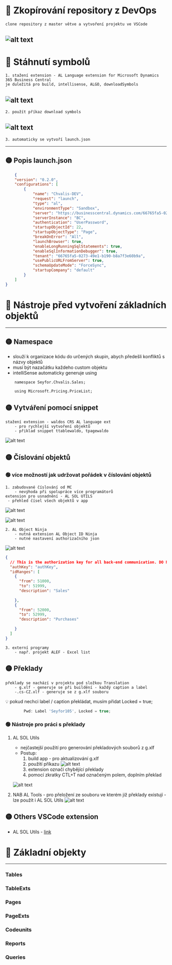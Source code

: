 # 🔴 Zkopírování repository z DevOps

    clone repository z master větve a vytvoření projektu ve VSCode
![alt text](./images/image-3.png)
---
# 🔴 Stáhnutí symbolů 
    1. stažení extension - AL Language extension for Microsoft Dynamics 365 Business Central
    je duležitá pro build, intellisense, ALGO, downloadSymbols
![alt text](./images/image-2.png)
---
    2. použít příkaz download symbols
![alt text](./images/image-4.png)
---
    3. automaticky se vytvoří launch.json
---
## 🟡 Popis launch.json
```json
    {
    "version": "0.2.0",
    "configurations": [
        {
            "name": "Chvalis-DEV",
            "request": "launch",
            "type": "al",
            "environmentType": "Sandbox",
            "server": "https://businesscentral.dynamics.com/66765fa5-0273-49e1-b190-b8a7f3e60b9a/DEV",
            "serverInstance": "BC",
            "authentication": "UserPassword",
            "startupObjectId": 22,
            "startupObjectType": "Page",
            "breakOnError": "All",
            "launchBrowser": true,
            "enableLongRunningSqlStatements": true,
            "enableSqlInformationDebugger": true,
            "tenant": "66765fa5-0273-49e1-b190-b8a7f3e60b9a",
            "usePublicURLFromServer": true,
            "schemaUpdateMode": "ForceSync",
            "startupCompany": "default"
        }
    ]
}
```


# 🔴 Nástroje před vytvoření základních objektů 
---
## 🟡 Namespace
   - slouží k organizace kódu do určených skupin, abych předešli konfliktů s názvy objektů
   - musí být nazačátku každeho custom objektu
   - intelliSense automaticky generuje using

```AL
    namespace Seyfor.Chvalis.Sales;

    using Microsoft.Pricing.PriceList;
```

## 🟡 Vytváření pomocí snippet
    stažení extension - waldos CRS AL language ext
        - pro rychlejší vytvoření objektů 
        - přiklad snippet ttablewaldo, tpagewaldo 
![alt text](./images/image-5.png)

## 🟡 Číslování objektů
### 🟢 více možností jak udržovat pořádek v číslování objektů
    1. zabudované číslování od MC
        - nevýhoda při spolupráce více programátorů
    extension pro usnadnění - AL SOL UTILS 
     - přehled čísel všech objektů v app
![alt text](./images/image-7.png)

![alt text](./images/image-6.png)

    2. AL Object Ninja
        - nutná extension AL Object ID Ninja
        - nutné nastavení authorizačního json
![alt text](./images/image-8.png)
```json
{
  // This is the authorization key for all back-end communication. DO NOT MODIFY OR DELETE THIS VALUE!
  "authKey": "authKey",
  "idRanges": [
    {
      "from": 51000,
      "to": 51999,
      "description": "Sales"
      
    },
    {
      "from": 52000,
      "to": 52999,
      "description": "Purchases"
      
    }
  ]
}
```
    3. externí programy
        - např. projekt ALEF - Excel list 

## 🟡 Překlady
    překlady se nachází v projektu pod složkou Translation
        - g.xlf - generuje se při buildění - každý caption a label
        -.cs-CZ.xlf - generuje se z g.xlf souboru
💡 pokud nechci label / caption překládat, musím přidat Locked = true;
```javascript
        Pwd: Label 'Seyfor105', Locked = true;        
```
### 🟢 Nástroje pro práci s překlady
1. AL SOL Utils
    - nejčastejší použití pro generování překladových souborů z g.xlf
    - Postup:
        1.  build app - pro aktualizování g.xlf
        2.  použití příkazu ![alt text](./images/image-11.png) 
        3.  extension označí chybějící překlady
        4. pomocí zkratky CTL+T nad označeným polem, doplním překlad 
 
    ![alt text](./images/image-6.png)
2. NAB AL Tools
        - pro přeložení ze souboru ve kterém již překlady existují - lze použít i AL SOL Utils
![alt text](./images/image-9.png)

   

## 🟡 Others VSCode extension
- AL SOL Utils  - [link](https://solitea.sharepoint.com/sites/P-SCDL-DYN365ERP/Tools/Forms/AllItems.aspx?id=%2Fsites%2FP%2DSCDL%2DDYN365ERP%2FTools%2FAL%5FSOL%5FUTILS&p=true&ga=1)

    
# 🔴 Základní objekty 
---
### Tables
### TableExts
### Pages
### PageExts
### Codeunits
### Reports
### Queries





